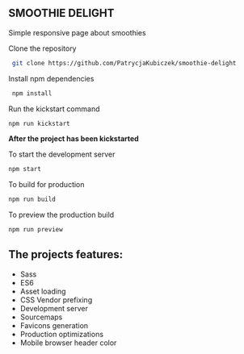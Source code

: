 ## SMOOTHIE DELIGHT
Simple responsive page about smoothies

Clone the repository

```sh
 git clone https://github.com/PatrycjaKubiczek/smoothie-delight
```


Install npm dependencies

```sh
 npm install 
```

Run the kickstart command
```sh
npm run kickstart
```

**After the project has been kickstarted**

To start the development server

```sh
npm start
```

To build for production

```sh
npm run build
```

To preview the production build
```sh
npm run preview
```

## The projects features:
* Sass
* ES6
* Asset loading
* CSS Vendor prefixing
* Development server
* Sourcemaps
* Favicons generation
* Production optimizations
* Mobile browser header color
